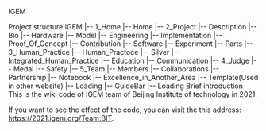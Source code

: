 
IGEM

Project structure
IGEM
|-- 1_Home
	|-- Home
|-- 2_Project
	|-- Description
	|-- Bio
	|-- Hardware
	|-- Model
	|-- Engineering
	|-- Implementation
	|-- Proof_Of_Concept
	|-- Contribution
	|-- Software
	|-- Experiment
	|-- Parts
|-- 3_Human_Practice
	|-- Human_Practoce
	|-- Silver
	|-- Integrated_Human_Practice
	|-- Education
	|-- Communication
|-- 4_Judge
	|-- Medal
	|-- Safety
|-- 5_Team
	|-- Members
	|-- Collaborations
	|-- Partnership
	|-- Notebook
	|-- Excellence_in_Another_Area
|-- Template(Used in other website)
	|-- Loading
    |-- GuideBar
    |-- Loading
Brief introduction
This is the wiki code of IGEM team of Beijing Institute of technology in 2021.

If you want to see the effect of the code, you can visit the this address: https://2021.igem.org/Team:BIT.
